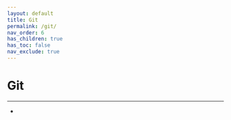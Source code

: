 ```yaml
---
layout: default
title: Git
permalink: /git/
nav_order: 6
has_children: true
has_toc: false
nav_exclude: true
---
```


# Git

---

- 
